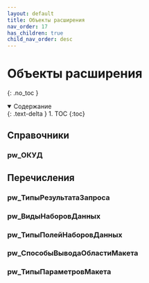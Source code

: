 ```yaml
---
layout: default
title: Объекты расширения
nav_order: 17
has_children: true
child_nav_order: desc
---
```


# Объекты расширения
{: .no_toc }

<details open markdown="block">
  <summary>
    Содержание
  </summary>
  {: .text-delta }
1. TOC
{:toc}
</details>

## Справочники

### pw_ОКУД

## Перечисления

### pw_ТипыРезультатаЗапроса

### pw_ВидыНаборовДанных

### pw_ТипыПолейНаборовДанных

### pw_СпособыВыводаОбластиМакета

### pw_ТипыПараметровМакета